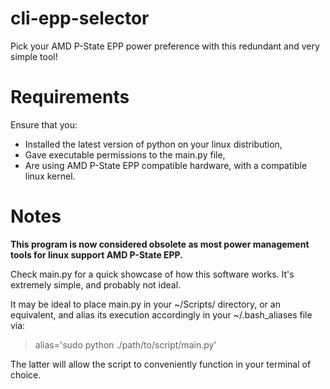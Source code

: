 # cli-epp-selector

Pick your AMD P-State EPP power preference with this redundant and very simple tool!

# Requirements

Ensure that you:

- Installed the latest version of python on your linux distribution,
- Gave executable permissions to the main.py file,
- Are using AMD P-State EPP compatible hardware, with a compatible linux kernel.

# Notes

**This program is now considered obsolete as most power management tools for linux support AMD P-State EPP.**

Check main.py for a quick showcase of how this software works. It's extremely simple, and probably not ideal.

It may be ideal to place main.py in your ~/Scripts/ directory, or an equivalent, and alias its execution accordingly in your ~/.bash_aliases file via:

> alias='sudo python ./path/to/script/main.py'

The latter will allow the script to conveniently function in your terminal of choice.
